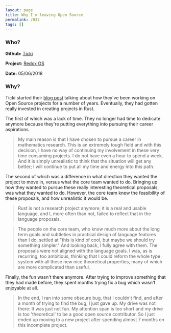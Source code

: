 ```yaml
---
layout: page
title: Why I'm leaving Open Source
permalink: /032
tags: []
---
```


### Who?

**Github:** [Ticki](https://github.com/ticki)

**Project:** [Redox OS](https://github.com/redox-os)

**Date:** 05/06/2018

### Why?

Ticki started their [blog post](https://ticki.github.io/blog/why_im_leaving_open_source/) talking about how they've been working on Open Source projects for a number of years. Eventually, they had gotten really invested in creating projects in Rust. 

The first of which was a lack of time. They no longer had time to dedicate anymore because they're putting everything into pursuing their career aspirations. 

> My main reason is that I have chosen to pursue a career in mathematics research. This is an extremely tough field and with this decision, I have no way of continuing my involvement in these very time consuming projects. I do not have even a hour to spend a week. And it is simply unrealistic to think that the situation will get any better; I will continue to put all my time and energy into this path.

The second of which was a difference in what direction they wanted the project to move in, versus what the core team wanted to do. Bringing up how they wanted to pursue these really interesting theoretical proposals, was what they wanted to do. However, the core team knew the feasibility of these proposals, and how unrealistic it would be. 

> Rust is not a research project anymore; it is a real and usable language, and I, more often than not, failed to reflect that in the language proposals.

> The people on the core team, who know much more about the long term goals and subtleties in practical design of language features than I do, settled at "this is kind of cool, but maybe we should try something simpler." And looking back, I fully agree with them. The proposals were not aligned with the language goals. I was, as is recurring, too ambitious, thinking that I could reform the whole type system with all these new nice theoretical properties, many of which are more complicated than useful.

Finally, the fun wasn't there anymore. After trying to improve something that they had made before, they spent months trying fix a bug which wasn't enjoyable at all. 

> In the end, I ran into some obscure bug, that I couldn't find, and after a month of trying to find the bug, I just gave up. My drive was not there: It was just not fun. My attention span is too short and my drive is too 'theoretical' to be a good open source contributor. So I just ended up moving to a new project after spending almost 7 months on this incomplete project. 

